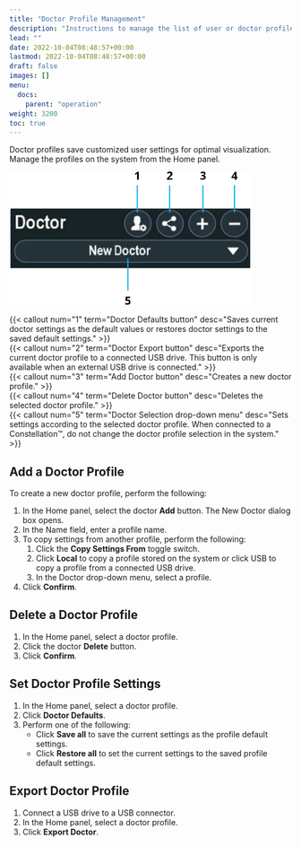 ```yaml
---
title: "Doctor Profile Management"
description: "Instructions to manage the list of user or doctor profiles stored on the cart as well as how to save settings and export them to a connected USB hard drive."
lead: ""
date: 2022-10-04T08:48:57+00:00
lastmod: 2022-10-04T08:48:57+00:00
draft: false
images: []
menu:
  docs:
    parent: "operation"
weight: 3200
toc: true
---
```


Doctor profiles save customized user settings for optimal visualization. Manage the profiles on the system from the Home panel.

![Doctor Profile Features](sw_doctor_panel.svg)

{{< callout num="1" term="Doctor Defaults button" desc="Saves current doctor settings as the default values or restores doctor settings to the saved default settings." >}}  
{{< callout num="2" term="Doctor Export button" desc="Exports the current doctor profile to a connected USB drive. This button is only available when an external USB drive is connected." >}}  
{{< callout num="3" term="Add Doctor button" desc="Creates a new doctor profile." >}}  
{{< callout num="4" term="Delete Doctor button" desc="Deletes the selected doctor profile." >}}  
{{< callout num="5" term="Doctor Selection drop-down menu" desc="Sets settings according to the selected doctor profile. When connected to a Constellation™, do not change the doctor profile selection in the system." >}}  

## Add a Doctor Profile

To create a new doctor profile, perform the following:
1. In the Home panel, select the doctor **Add** button. The New Doctor dialog box opens.
2. In the Name field, enter a profile name.
3. To copy settings from another profile, perform the following:
   1. Click the **Copy Settings From** toggle switch.
   1. Click **Local** to copy a profile stored on the system or click USB to copy a profile from a connected USB drive.
   1. In the Doctor drop-down menu, select a profile.
4. Click **Confirm**.

## Delete a Doctor Profile

1. In the Home panel, select a doctor profile.
2. Click the doctor **Delete** button.
3. Click **Confirm**.

## Set Doctor Profile Settings

1. In the Home panel, select a doctor profile.
2. Click **Doctor Defaults**.
3. Perform one of the following:
   * Click **Save all** to save the current settings as the profile default settings.
   * Click **Restore all** to set the current settings to the saved profile default settings.

## Export Doctor Profile

1. Connect a USB drive to a USB connector.
2. In the Home panel, select a doctor profile.
3. Click **Export Doctor**.
